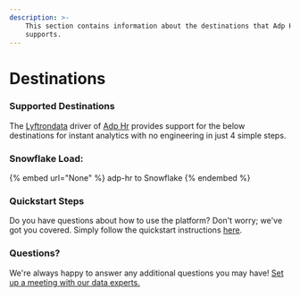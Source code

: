 ```yaml
---
description: >-
    This section contains information about the destinations that Adp Hr
    supports.
---
```


# Destinations

### Supported Destinations

The [Lyftrondata](https://www.lyftrondata.com/) driver of [Adp Hr](None) provides support for the below destinations for instant analytics with no engineering in just 4 simple steps.

### Snowflake Load:

{% embed url="None" %}
adp-hr to Snowflake
{% endembed %}

### Quickstart Steps

Do you have questions about how to use the platform? Don't worry; we've got you covered. Simply follow the quickstart instructions [here](README.md).

### Questions? <a href="#questions" id="questions"></a>

We're always happy to answer any additional questions you may have! [Set up a meeting with our data experts.](https://www.lyftrondata.com/book-a-meeting/)
